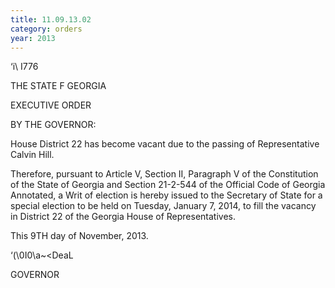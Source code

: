 ```yaml
---
title: 11.09.13.02
category: orders
year: 2013
---
```

‘i\ I776

THE STATE F GEORGIA

EXECUTIVE ORDER

BY THE GOVERNOR:

House District 22 has become vacant due to the passing of
Representative Calvin Hill.

Therefore, pursuant to Article V, Section II, Paragraph V of
the Constitution of the State of Georgia and Section 21-2-544
of the Official Code of Georgia Annotated, a Writ of election is
hereby issued to the Secretary of State for a special election
to be held on Tuesday, January 7, 2014, to fill the vacancy in
District 22 of the Georgia House of Representatives.

This 9TH day of November, 2013.

‘(\0I0\a~\<DeaL

GOVERNOR

